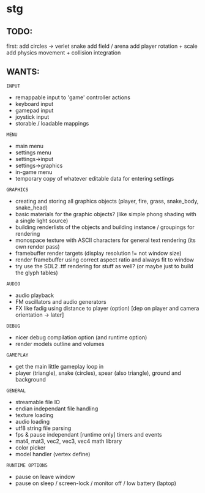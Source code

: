 # stg


TODO:
-----

first:
    add circles -> verlet snake
    add field / arena
    add player rotation + scale
    add physics movement + collision integration

WANTS:
------

`INPUT`
* remappable input to 'game' controller actions 
* keyboard input
* gamepad input
* joystick input
* storable / loadable mappings 

`MENU`
* main menu
* settings menu
* settings->input 
* settings->graphics
* in-game menu
* temporary copy of whatever editable data for entering settings

`GRAPHICS`
* creating and storing all graphics objects (player, fire, grass, snake_body, snake_head)
* basic materials for the graphic objects? (like simple phong shading with a single light source)
* building renderlists of the objects and building instance / groupings for rendering
* monospace texture with ASCII characters for general text rendering (its own render pass)
* framebuffer render targets (display resolution != not window size)
* render framebuffer using correct aspect ratio and always fit to window
* try use the SDL2 .ttf rendering for stuff as well? (or maybe just to build the glyph tables)

`AUDIO`
* audio playback
* FM oscillators and audio generators 
* FX like fadig using distance to player (option) [dep on player and camera orientation -> later]

`DEBUG`
* nicer debug compilation option (and runtime option)
* render models outline and volumes

`GAMEPLAY`
* get the main little gameplay loop in
* player (triangle), snake (circles), spear (also triangle), ground and background 

`GENERAL`
* streamable file IO
* endian independant file handling
* texture loading
* audio loading
* utf8 string file parsing
* fps & pause independant [runtime only] timers and events
* mat4, mat3, vec2, vec3, vec4 math library
* color picker
* model handler (vertex define)

`RUNTIME OPTIONS`
* pause on leave window
* pause on sleep / screen-lock / monitor off / low battery (laptop)

